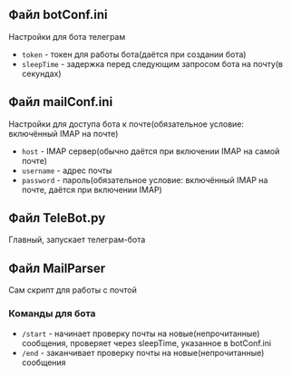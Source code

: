 ## Файл botConf.ini
Настройки для бота телеграм
- `token` - токен для работы бота(даётся при создании бота)
- `sleepTime` - задержка перед следующим запросом бота на почту(в секундах)

## Файл mailConf.ini
Настройки для доступа бота к почте(обязательное условие: включённый IMAP на почте)
- `host` - IMAP сервер(обычно даётся при включении IMAP на самой почте)
- `username` - адрес почты
- `password` - пароль(обязательное условие: включённый IMAP на почте, даётся при включении IMAP)

## Файл TeleBot.py
Главный, запускает телеграм-бота
## Файл MailParser
Сам скрипт для работы с почтой

### Команды для бота
- `/start` - начинает проверку почты на новые(непрочитанные) сообщения, проверяет через sleepTime, указанное в botConf.ini
- `/end` - заканчивает проверку почты на новые(непрочитанные) сообщения